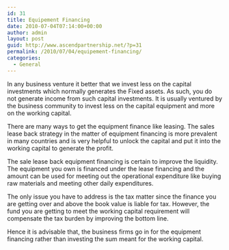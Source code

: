 ```yaml
---
id: 31
title: Equipement Financing
date: 2010-07-04T07:14:00+00:00
author: admin
layout: post
guid: http://www.ascendpartnership.net/?p=31
permalink: /2010/07/04/equipement-financing/
categories:
  - General
---
```

In any business venture it better that we invest less on the capital investments which normally generates the Fixed assets. As such, you do not generate income from such capital investments. It is usually ventured by the business community to invest less on the capital equipment and more on the working capital.

There are many ways to get the equipment finance like leasing. The sales lease back strategy in the matter of equipment financing is more prevalent in many countries and is very helpful to unlock the capital and put it into the working capital to generate the profit.

The sale lease back equipment financing is certain to improve the liquidity. The equipment you own is financed under the lease financing and the amount can be used for meeting out the operational expenditure like buying raw materials and meeting other daily expenditures.

The only issue you have to address is the tax matter since the finance you are getting over and above the book value is liable for tax. However, the fund you are getting to meet the working capital requirement will compensate the tax burden by improving the bottom line.

Hence it is advisable that, the business firms go in for the equipment financing rather than investing the sum meant for the working capital.